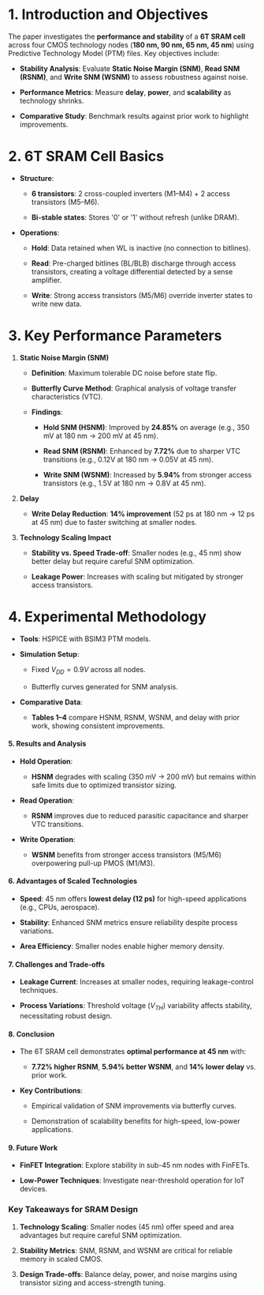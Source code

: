 # **1. Introduction and Objectives**

The paper investigates the **performance and stability** of a **6T SRAM cell** across four CMOS technology nodes (**180 nm, 90 nm, 65 nm, 45 nm**) using Predictive Technology Model (PTM) files. Key objectives include:

- **Stability Analysis**: Evaluate **Static Noise Margin (SNM)**, **Read SNM (RSNM)**, and **Write SNM (WSNM)** to assess robustness against noise.
    
- **Performance Metrics**: Measure **delay**, **power**, and **scalability** as technology shrinks.
    
- **Comparative Study**: Benchmark results against prior work to highlight improvements.
    

# 2. 6T SRAM Cell Basics

- **Structure**:
    
    - **6 transistors**: 2 cross-coupled inverters (M1–M4) + 2 access transistors (M5–M6).
        
    - **Bi-stable states**: Stores '0' or '1' without refresh (unlike DRAM).
        
- **Operations**:
    
    - **Hold**: Data retained when WL is inactive (no connection to bitlines).
        
    - **Read**: Pre-charged bitlines (BL/BLB) discharge through access transistors, creating a voltage differential detected by a sense amplifier.
        
    - **Write**: Strong access transistors (M5/M6) override inverter states to write new data.
        

# 3. Key Performance Parameters

1. **Static Noise Margin (SNM)**
    
    - **Definition**: Maximum tolerable DC noise before state flip.
        
    - **Butterfly Curve Method**: Graphical analysis of voltage transfer characteristics (VTC).
        
    - **Findings**:
        
        - **Hold SNM (HSNM)**: Improved by **24.85%** on average (e.g., 350 mV at 180 nm → 200 mV at 45 nm).
            
        - **Read SNM (RSNM)**: Enhanced by **7.72%** due to sharper VTC transitions (e.g., 0.12V at 180 nm → 0.05V at 45 nm).
            
        - **Write SNM (WSNM)**: Increased by **5.94%** from stronger access transistors (e.g., 1.5V at 180 nm → 0.8V at 45 nm).
            
2. **Delay**
    
    - **Write Delay Reduction**: **14% improvement** (52 ps at 180 nm → 12 ps at 45 nm) due to faster switching at smaller nodes.
        
3. **Technology Scaling Impact**
    
    - **Stability vs. Speed Trade-off**: Smaller nodes (e.g., 45 nm) show better delay but require careful SNM optimization.
        
    - **Leakage Power**: Increases with scaling but mitigated by stronger access transistors.
        

# 4. Experimental Methodology

- **Tools**: HSPICE with BSIM3 PTM models.
    
- **Simulation Setup**:
    
    - Fixed $V_{DD}=0.9V$ across all nodes.
        
    - Butterfly curves generated for SNM analysis.
        
- **Comparative Data**:
    
    - **Tables 1–4** compare HSNM, RSNM, WSNM, and delay with prior work, showing consistent improvements.
        

#### **5. Results and Analysis**

- **Hold Operation**:
    
    - **HSNM** degrades with scaling (350 mV → 200 mV) but remains within safe limits due to optimized transistor sizing.
        
- **Read Operation**:
    
    - **RSNM** improves due to reduced parasitic capacitance and sharper VTC transitions.
        
- **Write Operation**:
    
    - **WSNM** benefits from stronger access transistors (M5/M6) overpowering pull-up PMOS (M1/M3).
        

#### **6. Advantages of Scaled Technologies**

- **Speed**: 45 nm offers **lowest delay (12 ps)** for high-speed applications (e.g., CPUs, aerospace).
    
- **Stability**: Enhanced SNM metrics ensure reliability despite process variations.
    
- **Area Efficiency**: Smaller nodes enable higher memory density.
    

#### **7. Challenges and Trade-offs**

- **Leakage Current**: Increases at smaller nodes, requiring leakage-control techniques.
    
- **Process Variations**: Threshold voltage ($V_{TH}$​) variability affects stability, necessitating robust design.
    

#### **8. Conclusion**

- The 6T SRAM cell demonstrates **optimal performance at 45 nm** with:
    
    - **7.72% higher RSNM**, **5.94% better WSNM**, and **14% lower delay** vs. prior work.
        
- **Key Contributions**:
    
    - Empirical validation of SNM improvements via butterfly curves.
        
    - Demonstration of scalability benefits for high-speed, low-power applications.
        

#### **9. Future Work**

- **FinFET Integration**: Explore stability in sub-45 nm nodes with FinFETs.
    
- **Low-Power Techniques**: Investigate near-threshold operation for IoT devices.
    

### **Key Takeaways for SRAM Design**

1. **Technology Scaling**: Smaller nodes (45 nm) offer speed and area advantages but require careful SNM optimization.
    
2. **Stability Metrics**: SNM, RSNM, and WSNM are critical for reliable memory in scaled CMOS.
    
3. **Design Trade-offs**: Balance delay, power, and noise margins using transistor sizing and access-strength tuning.